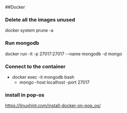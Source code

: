 ##Docker

### Delete all the images unused
docker system prune -a

### Run mongodb
docker run -it -p 27017:27017 --name mongodb -d mongo

### Connect to the container
* docker exec -it mongodb bash
  * mongo -host localhost -port 27017

### install in pop-os
https://linuxhint.com/install-docker-on-pop_os/
